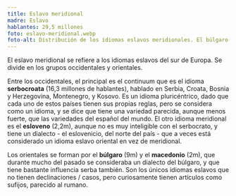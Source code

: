 ```yaml
---
title: Eslavo meridional
madre: Eslavo
hablantes: 29,5 millones
foto: eslavo-meridional.webp
foto-alt: Distribución de los idiomas eslavos meridionales. El búlgaro es púrpura, el macedonio en rosa. Entre Croacia y Bosnia & Herzegovina es mayormente naranja-amarillo. El esloveno es azul, aunque hay una parte verde en la parte de Croacia más cerca a Eslovenia.
---
```


El eslavo meridional se refiere a los idiomas eslavos del sur de Europa. Se divide en los grupos occidentales y orientales.

Entre los occidentales, el principal es el continuum que es el idioma **serbocroata** (16,3 millones de hablantes), hablado en Serbia, Croata, Bosnia y Herzegovina, Montenegro, y Kosovo. Es un idioma pluricéntrico, dado que cada uno de estos países tienen sus propias reglas, pero se considera como un idioma, y se dice que tiene una variedad parecida, aunque menos fuerte, que las variedades del español del mundo. El otro idioma meridional es el **esloveno** (2,2m), aunque no es muy inteligible con el serbocrato, y tiene un dialecto - el eslovenicio, del norte del país - que a veces está considerado un idioma eslavo oriental en vez de meridional.

Los orientales se forman por el **búlgaro** (9m) y el **macedonio** (2m), que durante mucho del pasado se consideraba un dialecto del búlgaro, y que tiene bastante influencia serba también. Son los únicos idiomas eslavos que no tienen declinaciones / casos, pero curiosamente tienen artículos como sufijos, parecido al rumano.